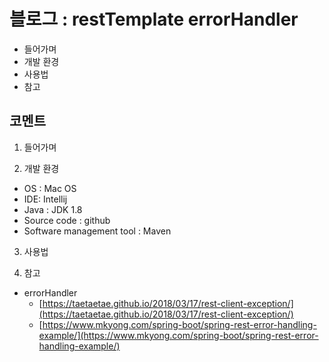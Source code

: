 # 블로그 : restTemplate errorHandler
* 들어가며
* 개발 환경
* 사용법
* 참고

**코멘트**
-

1. 들어가며

2. 개발 환경

* OS : Mac OS
* IDE: Intellij
* Java : JDK 1.8
* Source code : github
* Software management tool : Maven

3. 사용법

4. 참고

* errorHandler
	* [https://taetaetae.github.io/2018/03/17/rest-client-exception/](https://taetaetae.github.io/2018/03/17/rest-client-exception/)
	* [https://www.mkyong.com/spring-boot/spring-rest-error-handling-example/](https://www.mkyong.com/spring-boot/spring-rest-error-handling-example/)